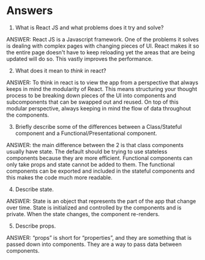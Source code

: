# Answers

1.  What is React JS and what problems does it try and solve?

ANSWER: React JS is a Javascript framework. One of the problems it solves is dealing with complex pages with changing pieces of UI. React makes it so the entire page doesn't have to keep reloading yet the areas that are being updated will do so. This vastly improves the performance.

2.  What does it mean to _think_ in react?

ANSWER: To think in react is to view the app from a perspective that always keeps in mind the modularity of React. This means structuring your thought process to be breaking down pieces of the UI into components and subcomponents that can be swapped out and reused. On top of this modular perspective, always keeping in mind the flow of data throughout the components.

3.  Briefly describe some of the differences between a Class/Stateful component and a Functional/Presentational component.

ANSWER: the main difference between the 2 is that class components usually have state. The default should be trying to use stateless components because they are more efficient. Functional components can only take props and state cannot be added to them. The functional components can be exported and included in the stateful components and this makes the code much more readable.

4.  Describe state.

ANSWER: State is an object that represents the part of the app that change over time. State is initialized and controlled by the components and is private. When the state changes, the component re-renders.

5.  Describe props.

ANSWER: “props” is short for “properties”, and they are something that is passed down into components. They are a way to pass data between components.
